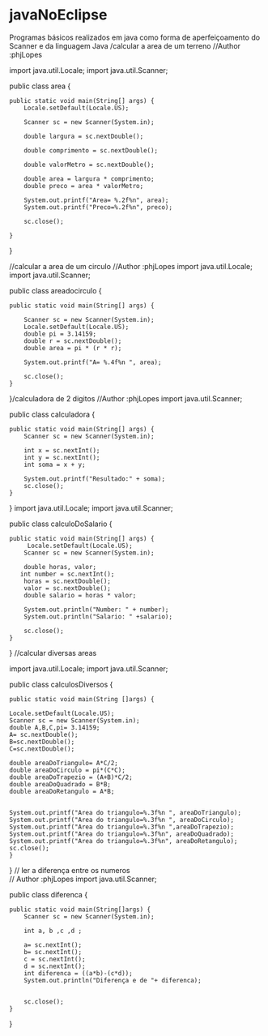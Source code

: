 # javaNoEclipse
Programas  básicos realizados em java como forma de aperfeiçoamento do Scanner  e da linguagem Java
/calcular a area de um terreno 
//Author :phjLopes

import java.util.Locale;
import java.util.Scanner;

public class area {

	public static void main(String[] args) {
		Locale.setDefault(Locale.US);
		
		Scanner sc = new Scanner(System.in);
		
		double largura = sc.nextDouble();
		
		double comprimento = sc.nextDouble();
		
		double valorMetro = sc.nextDouble();
		
		double area = largura * comprimento;
		double preco = area * valorMetro;

		System.out.printf("Area= %.2f%n", area);
		System.out.printf("Preco=%.2f%n", preco);

		sc.close();

	}
}

//calcular a area de um circulo
//Author :phjLopes
import java.util.Locale;
import java.util.Scanner;

public class areadocirculo {

	public static void main(String[] args) {

		Scanner sc = new Scanner(System.in);
		Locale.setDefault(Locale.US);
		double pi = 3.14159;
		double r = sc.nextDouble();
		double area = pi * (r * r);

		System.out.printf("A= %.4f%n ", area);

		sc.close();
	}

}/calculadora de 2 digitos
//Author :phjLopes
import java.util.Scanner;

public class calculadora {

	public static void main(String[] args) {
		Scanner sc = new Scanner(System.in);

		int x = sc.nextInt();
		int y = sc.nextInt();
		int soma = x + y;

		System.out.printf("Resultado:" + soma);
		sc.close();
	}

}
import java.util.Locale;
import java.util.Scanner;

public class calculoDoSalario {

	public static void main(String[] args) {
         Locale.setDefault(Locale.US);
		Scanner sc = new Scanner(System.in);

		double horas, valor;
       int number = sc.nextInt();
		horas = sc.nextDouble();
		valor = sc.nextDouble();
		double salario = horas * valor;
		
		System.out.println("Number: " + number);
		System.out.println("Salario: " +salario);

		sc.close();
	}

}
//calcular diversas areas

import java.util.Locale;
import java.util.Scanner;

public class calculosDiversos {
	
	public static void main(String []args) {
	
	Locale.setDefault(Locale.US);
	Scanner sc = new Scanner(System.in);
	double A,B,C,pi= 3.14159;
	A= sc.nextDouble();
	B=sc.nextDouble();
	C=sc.nextDouble();	
	
	double areaDoTriangulo= A*C/2;
	double areaDoCirculo = pi*(C*C);
	double areaDoTrapezio = (A+B)*C/2;
	double areaDoQuadrado = B*B;
	double areaDoRetangulo = A*B;
	
	
	System.out.printf("Area do triangulo=%.3f%n ", areaDoTriangulo);	
	System.out.printf("Area do triangulo=%.3f%n ", areaDoCirculo);	
	System.out.printf("Area do triangulo=%.3f%n ",areaDoTrapezio);	
	System.out.printf("Area do triangulo=%.3f%n", areaDoQuadrado);	
	System.out.printf("Area do triangulo=%.3f%n", areaDoRetangulo);	
	sc.close();
	}
}
// ler a diferença entre os numeros  
// Author :phjLopes
import java.util.Scanner;

public class diferenca {
	
	
	
	public static void main(String[]args) {
		Scanner sc = new Scanner(System.in);
		
		int a, b ,c ,d ;
		
		a= sc.nextInt();
		b= sc.nextInt();
		c = sc.nextInt();
		d = sc.nextInt();
		int diferenca = ((a*b)-(c*d));
		System.out.println("Diferença e de "+ diferenca);		
		
		
		sc.close();
	}

}
